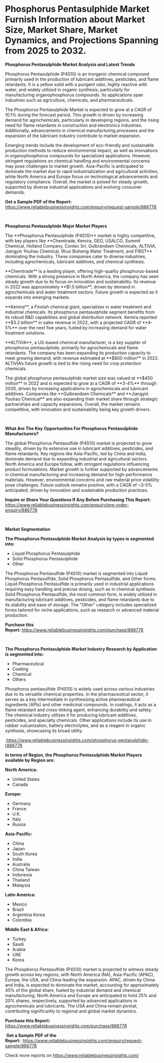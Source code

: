 <p><h1>Phosphorus Pentasulphide Market Furnish Information about Market Size, Market Share, Market Dynamics, and Projections Spanning from 2025 to 2032.</h1></p><p><strong>Phosphorus Pentasulphide Market Analysis and Latest Trends</strong></p>
<p><p>Phosphorus Pentasulphide (P4S10) is an inorganic chemical compound primarily used in the production of lubricant additives, pesticides, and flame retardants. It is a yellow solid with a pungent odor, highly reactive with water, and widely utilized in organic synthesis, particularly for manufacturing organophosphorus compounds. Its applications span industries such as agriculture, chemicals, and pharmaceuticals.</p><p>The Phosphorus Pentasulphide Market is expected to grow at a CAGR of 10.1% during the forecast period. This growth is driven by increasing demand for agrochemicals, particularly in developing regions, and the rising need for flame retardants in construction and electronics industries. Additionally, advancements in chemical manufacturing processes and the expansion of the lubricant industry contribute to market expansion.</p><p>Emerging trends include the development of eco-friendly and sustainable production methods to reduce environmental impact, as well as innovations in organophosphorus compounds for specialized applications. However, stringent regulations on chemical handling and environmental concerns may pose challenges to market growth. Asia-Pacific is anticipated to dominate the market due to rapid industrialization and agricultural activities, while North America and Europe focus on technological advancements and regulatory compliance. Overall, the market is poised for steady growth, supported by diverse industrial applications and evolving consumer demands.</p></p>
<p><strong>Get a Sample PDF of the Report:&nbsp;</strong> <a href="https://www.reliablebusinessinsights.com/enquiry/request-sample/886778?utm_campaign=2211&utm_medium=2&utm_source=Github&utm_content=ia&utm_term=26012025&utm_id=phosphorus-pentasulphide">https://www.reliablebusinessinsights.com/enquiry/request-sample/886778</a></p>
<p>&nbsp;</p>
<p><strong>Phosphorus Pentasulphide Major Market Players</strong></p>
<p><p>The **Phosphorus Pentasulphide (P4S10)** market is highly competitive, with key players like **Chemtrade, Kemira, GEO, USALCO, Summit Chemical, Holland Company, Contec Srl, Gulbrandsen Chemicals, ALTIVIA, Jiangyin Youhao Chemical, Wuxi Bisheng Water Treatment, and FIRST** dominating the industry. These companies cater to diverse industries, including agrochemicals, lubricant additives, and chemical synthesis.</p><p>**Chemtrade** is a leading player, offering high-quality phosphorus-based chemicals. With a strong presence in North America, the company has seen steady growth due to its focus on innovation and sustainability. Its revenue in 2022 was approximately **$1.5 billion**, driven by demand in agrochemicals and water treatment sectors. Future growth is expected as it expands into emerging markets.</p><p>**Kemira**, a Finnish chemical giant, specializes in water treatment and industrial chemicals. Its phosphorus pentasulphide segment benefits from its robust R&D capabilities and global distribution network. Kemira reported **$3.2 billion** in sales revenue in 2022, with a projected CAGR of **4-5%** over the next five years, fueled by increasing demand for water treatment solutions.</p><p>**ALTIVIA**, a US-based chemical manufacturer, is a key supplier of phosphorus pentasulphide, primarily for agrochemicals and flame retardants. The company has been expanding its production capacity to meet growing demand, with revenue estimated at **$800 million** in 2022. ALTIVIA’s future growth is tied to the rising need for crop protection chemicals.</p><p>The global phosphorus pentasulphide market size was valued at **$450 million** in 2022 and is expected to grow at a CAGR of **3-4%** through 2030, driven by increasing applications in agrochemicals and lubricant additives. Companies like **Gulbrandsen Chemicals** and **Jiangyin Youhao Chemical** are also expanding their market share through strategic partnerships and capacity expansions. Overall, the market remains competitive, with innovation and sustainability being key growth drivers.</p></p>
<p>&nbsp;</p>
<p><strong>What Are The Key Opportunities For Phosphorus Pentasulphide Manufacturers?</strong></p>
<p><p>The global Phosphorus Pentasulfide (P4S10) market is projected to grow steadily, driven by its extensive use in lubricant additives, pesticides, and flame retardants. Key regions like Asia-Pacific, led by China and India, dominate demand due to expanding industrial and agricultural sectors. North America and Europe follow, with stringent regulations influencing product formulations. Market growth is further supported by advancements in chemical manufacturing and increasing demand for high-performance materials. However, environmental concerns and raw material price volatility pose challenges. Future outlook remains positive, with a CAGR of ~3-5% anticipated, driven by innovation and sustainable production practices.</p></p>
<p><strong>Inquire or Share Your Questions If Any Before Purchasing This Report:</strong> <a href="https://www.reliablebusinessinsights.com/enquiry/pre-order-enquiry/886778?utm_campaign=2211&utm_medium=2&utm_source=Github&utm_content=ia&utm_term=26012025&utm_id=phosphorus-pentasulphide">https://www.reliablebusinessinsights.com/enquiry/pre-order-enquiry/886778</a></p>
<p>&nbsp;</p>
<p><strong>Market Segmentation</strong></p>
<p><strong>The Phosphorus Pentasulphide Market Analysis by types is segmented into:</strong></p>
<p><ul><li>Liquid Phosphorus Pentasulphide</li><li>Solid Phosphorus Pentasulphide</li><li>Other</li></ul></p>
<p><p>The Phosphorus Pentasulfide (P4S10) market is segmented into Liquid Phosphorus Pentasulfide, Solid Phosphorus Pentasulfide, and Other forms. Liquid Phosphorus Pentasulfide is primarily used in industrial applications requiring easy handling and precise dosing, such as in chemical synthesis. Solid Phosphorus Pentasulfide, the most common form, is widely utilized in manufacturing lubricant additives, pesticides, and flame retardants due to its stability and ease of storage. The "Other" category includes specialized forms tailored for niche applications, such as research or advanced material production.</p></p>
<p><strong>Purchase this Report:&nbsp;</strong><a href="https://www.reliablebusinessinsights.com/purchase/886778?utm_campaign=2211&utm_medium=2&utm_source=Github&utm_content=ia&utm_term=26012025&utm_id=phosphorus-pentasulphide">https://www.reliablebusinessinsights.com/purchase/886778</a></p>
<p>&nbsp;</p>
<p><strong>The Phosphorus Pentasulphide Market Industry Research by Application is segmented into:</strong></p>
<p><ul><li>Pharmaceutical</li><li>Coating</li><li>Chemical</li><li>Others</li></ul></p>
<p><p>Phosphorus pentasulfide (P4S10) is widely used across various industries due to its versatile chemical properties. In the pharmaceutical sector, it serves as a key intermediate in synthesizing active pharmaceutical ingredients (APIs) and other medicinal compounds. In coatings, it acts as a flame retardant and cross-linking agent, enhancing durability and safety. The chemical industry utilizes it for producing lubricant additives, pesticides, and specialty chemicals. Other applications include its use in rubber vulcanization, battery electrolytes, and as a reagent in organic synthesis, showcasing its broad utility.</p></p>
<p><a href="https://www.reliablebusinessinsights.com/phosphorus-pentasulphide-r886778?utm_campaign=2211&utm_medium=2&utm_source=Github&utm_content=ia&utm_term=26012025&utm_id=phosphorus-pentasulphide">&nbsp;https://www.reliablebusinessinsights.com/phosphorus-pentasulphide-r886778</a></p>
<p><strong>In terms of Region, the Phosphorus Pentasulphide Market Players available by Region are:</strong></p>
<p>
    <p> <strong> North America: </strong>
        <ul>
            <li>United States</li>
            <li>Canada</li>
        </ul>
        </p> 
    <p> <strong> Europe: </strong>
        <ul>
            <li>Germany</li>
            <li>France</li>
            <li>U.K.</li>
            <li>Italy</li>
            <li>Russia</li>
        </ul>
        </p> 
    <p> <strong> Asia-Pacific: </strong>
        <ul>
            <li>China</li>
            <li>Japan</li>
            <li>South Korea</li>
            <li>India</li>
            <li>Australia</li>
            <li>China Taiwan</li>
            <li>Indonesia</li>
            <li>Thailand</li>
            <li>Malaysia</li>
        </ul>
        </p> 
    <p> <strong> Latin America: </strong>
        <ul>
            <li>Mexico</li>
            <li>Brazil</li>
            <li>Argentina Korea</li>
            <li>Colombia</li>
        </ul>
        </p> 
    <p> <strong> Middle East & Africa: </strong>
        <ul>
            <li>Turkey</li>
            <li>Saudi</li>
            <li>Arabia</li>
            <li>UAE</li>
            <li>Korea</li>
        </ul>
    </p>
    </p>
<p><p>The Phosphorus Pentasulfide (P4S10) market is projected to witness steady growth across key regions, with North America (NA), Asia-Pacific (APAC), Europe, the USA, and China leading the expansion. APAC, driven by China and India, is expected to dominate the market, accounting for approximately 45% of the global share, fueled by industrial demand and chemical manufacturing. North America and Europe are anticipated to hold 25% and 20% shares, respectively, supported by advanced applications in agrochemicals and lubricants. The USA and China remain pivotal, contributing significantly to regional and global market dynamics.</p></p>
<p><strong>Purchase this Report: </strong><a href="https://www.reliablebusinessinsights.com/purchase/886778?utm_campaign=2211&utm_medium=2&utm_source=Github&utm_content=ia&utm_term=26012025&utm_id=phosphorus-pentasulphide">https://www.reliablebusinessinsights.com/purchase/886778</a></p>
<p>&nbsp;<strong>Get a Sample PDF of the Report:&nbsp;&nbsp;</strong><a href="https://www.reliablebusinessinsights.com/enquiry/request-sample/886778?utm_campaign=2211&utm_medium=2&utm_source=Github&utm_content=ia&utm_term=26012025&utm_id=phosphorus-pentasulphide">https://www.reliablebusinessinsights.com/enquiry/request-sample/886778</a></p>
<p><strong></strong></p>
<p>Check more reports on <a href="https://www.reliablebusinessinsights.com/?utm_campaign=2211&utm_medium=2&utm_source=Github&utm_content=ia&utm_term=26012025&utm_id=phosphorus-pentasulphide">https://www.reliablebusinessinsights.com/</a></p>